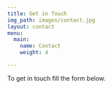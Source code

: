 ```yaml
---
title: Get in Touch
img_path: images/contact.jpg
layout: contact
menu:
  main:
    name: Contact
    weight: 4

---
```

To get in touch fill the form below.